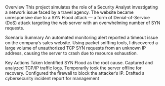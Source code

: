 
Overview
This project simulates the role of a Security Analyst investigating a network issue faced by a travel agency. The website became unresponsive due to a SYN Flood attack — a form of Denial-of-Service (DoS) attack targeting the web server with an overwhelming number of SYN requests.

Scenario Summary
An automated monitoring alert reported a timeout issue on the company’s sales website. Using packet sniffing tools, I discovered a large volume of unauthorized TCP SYN requests from an unknown IP address, causing the server to crash due to resource exhaustion.


Key Actions Taken
Identified SYN Flood as the root cause.
Captured and analyzed TCP/IP traffic logs.
Temporarily took the server offline for recovery.
Configured the firewall to block the attacker’s IP.
Drafted a cybersecurity incident report for management
